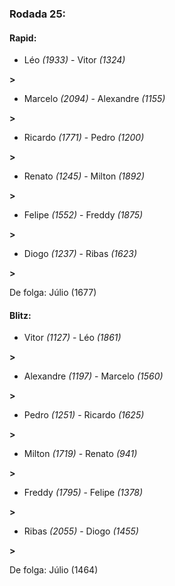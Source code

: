 ### Rodada 25:

#### Rapid:

* Léo *(1933)*     -     Vitor *(1324)*

 **>** 
* Marcelo *(2094)*     -     Alexandre *(1155)*

 **>** 
* Ricardo *(1771)*     -     Pedro *(1200)*

 **>** 
* Renato *(1245)*     -     Milton *(1892)*

 **>** 
* Felipe *(1552)*     -     Freddy *(1875)*

 **>** 
* Diogo *(1237)*     -     Ribas *(1623)*

 **>** 

De folga: Júlio (1677)

#### Blitz:

* Vitor *(1127)*     -     Léo *(1861)*

 **>** 
* Alexandre *(1197)*     -     Marcelo *(1560)*

 **>** 
* Pedro *(1251)*     -     Ricardo *(1625)*

 **>** 
* Milton *(1719)*     -     Renato *(941)*

 **>** 
* Freddy *(1795)*     -     Felipe *(1378)*

 **>** 
* Ribas *(2055)*     -     Diogo *(1455)*

 **>** 

De folga: Júlio (1464)

